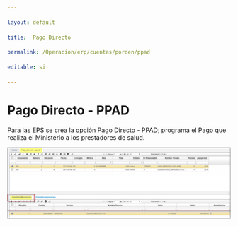 ```yaml
---

layout: default  

title:  Pago Directo  

permalink: /Operacion/erp/cuentas/porden/ppad  

editable: si  

---  
```




# Pago Directo - PPAD  



Para las EPS se crea la opción Pago Directo - PPAD; programa el Pago que realiza el Ministerio a los prestadores de salud.  



![](ppad1.png)  











